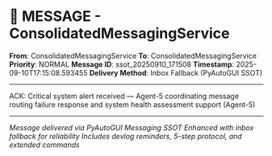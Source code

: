 # 📨 MESSAGE - ConsolidatedMessagingService

**From**: ConsolidatedMessagingService
**To**: ConsolidatedMessagingService
**Priority**: NORMAL
**Message ID**: ssot_20250910_171508
**Timestamp**: 2025-09-10T17:15:08.593455
**Delivery Method**: Inbox Fallback (PyAutoGUI SSOT)

---

ACK: Critical system alert received — Agent-5 coordinating message routing failure response and system health assessment support (Agent-5)

---

*Message delivered via PyAutoGUI Messaging SSOT*
*Enhanced with inbox fallback for reliability*
*Includes devlog reminders, 5-step protocol, and extended commands*
